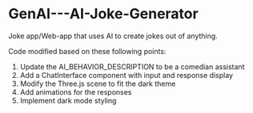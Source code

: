 # GenAI---AI-Joke-Generator

Joke app/Web-app that uses AI to create jokes out of anything.

Code modified based on these following points:

1. Update the AI_BEHAVIOR_DESCRIPTION to be a comedian assistant
2. Add a ChatInterface component with input and response display
3. Modify the Three.js scene to fit the dark theme
4. Add animations for the responses
5. Implement dark mode styling
